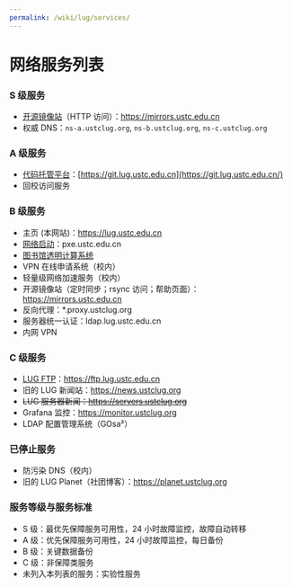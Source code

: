 ```yaml
---
permalink: /wiki/lug/services/
---
```


# 网络服务列表

### S 级服务

- [开源镜像站](mirrors.md)（HTTP 访问）：<https://mirrors.ustc.edu.cn>
- 权威 DNS：`ns-a.ustclug.org`, `ns-b.ustclug.org`, `ns-c.ustclug.org`

### A 级服务

- [代码托管平台](gitlab.md)：[https://git.lug.ustc.edu.cn](https://git.lug.ustc.edu.cn/)
- 回校访问服务

### B 级服务

- 主页 (本网站)：<https://lug.ustc.edu.cn>
- [网络启动](pxe.md)：pxe.ustc.edu.cn
- [图书馆透明计算系统](lib.md)
- VPN 在线申请系统（校内）
- 轻量级网络加速服务（校内）
- 开源镜像站（定时同步；rsync 访问；帮助页面）：<https://mirrors.ustc.edu.cn>
- 反向代理：\*.proxy.ustclug.org
- 服务器统一认证：ldap.lug.ustc.edu.cn
- 内网 VPN

### C 级服务

- [LUG FTP](ftp.md)：<https://ftp.lug.ustc.edu.cn>
- 旧的 LUG 新闻站：<https://news.ustclug.org>
- ~~LUG 服务器新闻：<https://servers.ustclug.org>~~
- Grafana 监控：<https://monitor.ustclug.org>
- LDAP 配置管理系统（GOsa²）

### 已停止服务

- 防污染 DNS（校内）
- 旧的 LUG Planet（社团博客）：<https://planet.ustclug.org>

### 服务等级与服务标准

- S 级：最优先保障服务可用性，24 小时故障监控，故障自动转移
- A 级：优先保障服务可用性，24 小时故障监控，每日备份
- B 级：关键数据备份
- C 级：非保障类服务
- 未列入本列表的服务：实验性服务
